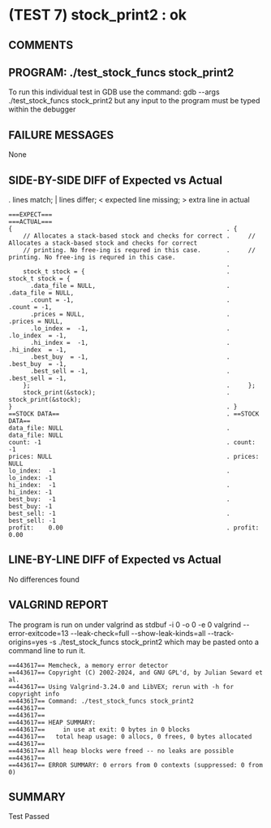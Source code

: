 (TEST 7) stock_print2 : ok
==========================

COMMENTS
--------


PROGRAM: ./test_stock_funcs stock_print2
----------------------------------------
To run this individual test in GDB use the command:
  gdb --args ./test_stock_funcs stock_print2
but any input to the program must be typed within the debugger

FAILURE MESSAGES
----------------
None

SIDE-BY-SIDE DIFF of Expected vs Actual
---------------------------------------
. lines match; | lines differ; < expected line missing; > extra line in actual

```sdiff
===EXPECT===                                                  ===ACTUAL===
{                                                           . {
    // Allocates a stack-based stock and checks for correct .     // Allocates a stack-based stock and checks for correct
    // printing. No free-ing is requred in this case.       .     // printing. No free-ing is requred in this case.
                                                            . 
    stock_t stock = {                                       .     stock_t stock = {
      .data_file = NULL,                                    .       .data_file = NULL,
      .count = -1,                                          .       .count = -1,
      .prices = NULL,                                       .       .prices = NULL,
      .lo_index =  -1,                                      .       .lo_index  = -1,
      .hi_index =  -1,                                      .       .hi_index  = -1,
      .best_buy  = -1,                                      .       .best_buy  = -1,
      .best_sell = -1,                                      .       .best_sell = -1,
    };                                                      .     };
    stock_print(&stock);                                    .     stock_print(&stock);
}                                                           . }
==STOCK DATA==                                              . ==STOCK DATA==
data_file: NULL                                             . data_file: NULL
count: -1                                                   . count: -1
prices: NULL                                                . prices: NULL
lo_index:  -1                                               . lo_index: -1
hi_index:  -1                                               . hi_index: -1
best_buy:  -1                                               . best_buy: -1
best_sell: -1                                               . best_sell: -1
profit:    0.00                                             . profit: 0.00

```

LINE-BY-LINE DIFF of Expected vs Actual
---------------------------------------
No differences found

VALGRIND REPORT
---------------
The program is run on under valgrind as
  stdbuf -i 0 -o 0 -e 0 valgrind --error-exitcode=13 --leak-check=full --show-leak-kinds=all --track-origins=yes -s ./test_stock_funcs stock_print2
which may be pasted onto a command line to run it.

```
==443617== Memcheck, a memory error detector
==443617== Copyright (C) 2002-2024, and GNU GPL'd, by Julian Seward et al.
==443617== Using Valgrind-3.24.0 and LibVEX; rerun with -h for copyright info
==443617== Command: ./test_stock_funcs stock_print2
==443617== 
==443617== 
==443617== HEAP SUMMARY:
==443617==     in use at exit: 0 bytes in 0 blocks
==443617==   total heap usage: 0 allocs, 0 frees, 0 bytes allocated
==443617== 
==443617== All heap blocks were freed -- no leaks are possible
==443617== 
==443617== ERROR SUMMARY: 0 errors from 0 contexts (suppressed: 0 from 0)
```

SUMMARY
-------
Test Passed
